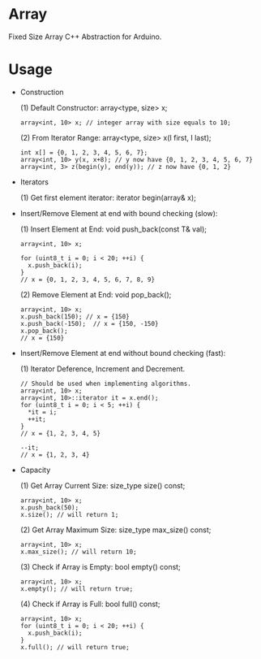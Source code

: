 Array
=====

Fixed Size Array C++ Abstraction for Arduino.

Usage
=====

- Construction

  (1) Default Constructor:   array\<type, size> x;
 
      array<int, 10> x; // integer array with size equals to 10;

  (2) From Iterator Range:   array\<type, size> x(I first, I last);
  
      int x[] = {0, 1, 2, 3, 4, 5, 6, 7};
      array<int, 10> y(x, x+8); // y now have {0, 1, 2, 3, 4, 5, 6, 7}
      array<int, 3> z(begin(y), end(y)); // z now have {0, 1, 2}     

- Iterators

  (1) Get first element iterator:    iterator begin(array& x);


- Insert/Remove Element at end with bound checking (slow):

  (1) Insert Element at End:   void push_back(const T& val);
  
      array<int, 10> x;
      
      for (uint8_t i = 0; i < 20; ++i) {
        x.push_back(i);
      }
      // x = {0, 1, 2, 3, 4, 5, 6, 7, 8, 9}

  (2) Remove Element at End:   void pop_back();
  
      array<int, 10> x;
      x.push_back(150); // x = {150}
      x.push_back(-150);  // x = {150, -150}
      x.pop_back();
      // x = {150}
      
      
- Insert/Remove Element at end without bound checking (fast):

   (1) Iterator Deference, Increment and Decrement. 
   
      // Should be used when implementing algorithms.
      array<int, 10> x;
      array<int, 10>::iterator it = x.end();
      for (uint8_t i = 0; i < 5; ++i) {
        *it = i;  
        ++it;
      }
      // x = {1, 2, 3, 4, 5}
      
      --it;
      // x = {1, 2, 3, 4}


- Capacity

  (1) Get Array Current Size:    size_type size() const;
      
      array<int, 10> x;
      x.push_back(50); 
      x.size(); // will return 1;
  
  (2) Get Array Maximum Size:    size_type max_size() const;
      
      array<int, 10> x;
      x.max_size(); // will return 10;
      
  (3) Check if Array is Empty:    bool empty() const;
      
      array<int, 10> x;
      x.empty(); // will return true;
  
  (4) Check if Array is Full:    bool full() const;
      
      array<int, 10> x;
      for (uint8_t i = 0; i < 20; ++i) {
        x.push_back(i);
      }
      x.full(); // will return true;
      

